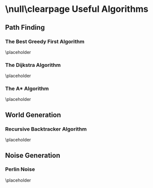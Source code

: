 \null\clearpage
Useful Algorithms
========================================

Path Finding
-------------

### The Best Greedy First Algorithm

\placeholder

<!-- TODO: Uses an heuristic to understand which node is the "best" locally, but doesn't necessarily make the best decision globally -->

### The Dijkstra Algorithm

\placeholder

<!-- TODO: Explain the dijkstra algorithm on nodes of a graph, can detect the closest goal among many -->


### The A* Algorithm

\placeholder

<!-- TODO: Variation of Dijkstra that uses heuristics for faster processing, does the best globally but doesn't support more than one goal -->

World Generation
----------------

### Recursive Backtracker Algorithm

\placeholder

<!-- TODO: Introduce the user to maze generation with the recursive backtracker algorithm -->

Noise Generation
-----------------

### Perlin Noise

\placeholder

<!-- TODO: Noise generation algorithm, runs in O(2^n) for n dimensions -->
